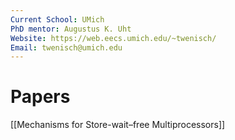 ```yaml
---
Current School: UMich
PhD mentor: Augustus K. Uht
Website: https://web.eecs.umich.edu/~twenisch/
Email: twenisch@umich.edu
---
```

# Papers
[[Mechanisms for Store-wait–free Multiprocessors]]